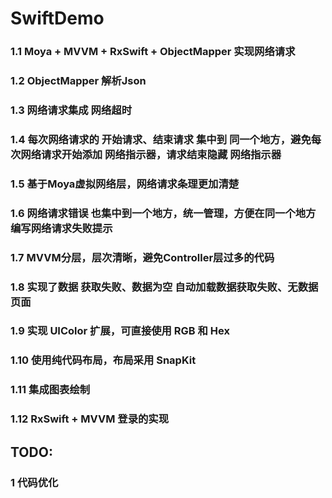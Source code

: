 # SwiftDemo
### 1.1 Moya + MVVM + RxSwift + ObjectMapper 实现网络请求
### 1.2 ObjectMapper 解析Json
### 1.3 网络请求集成 网络超时
### 1.4 每次网络请求的 开始请求、结束请求 集中到 同一个地方，避免每次网络请求开始添加 网络指示器，请求结束隐藏 网络指示器
### 1.5 基于Moya虚拟网络层，网络请求条理更加清楚
### 1.6 网络请求错误 也集中到一个地方，统一管理，方便在同一个地方编写网络请求失败提示
### 1.7 MVVM分层，层次清晰，避免Controller层过多的代码
### 1.8 实现了数据 获取失败、数据为空 自动加载数据获取失败、无数据 页面
### 1.9 实现 UIColor 扩展，可直接使用 RGB 和 Hex
### 1.10 使用纯代码布局，布局采用 SnapKit
### 1.11 集成图表绘制
### 1.12 RxSwift + MVVM 登录的实现

## TODO:
### 1 代码优化
